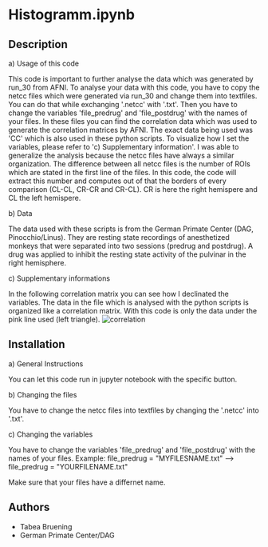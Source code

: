 # Histogramm.ipynb

## Description
a) Usage of this code

This code is important to further analyse the data which was generated by run_30 from AFNI. To analyse your data with this code, you have to copy the netcc files which were generated via run_30 and change them into textfiles. You can do that while exchanging '.netcc' with '.txt'. Then you have to change the variables 'file_predrug' and 'file_postdrug' with the names of your files. In these files you can find the correlation data which was used to generate the correlation matrices by AFNI. The exact data being used was 'CC' which is also used in these python scripts. To visualize how I set the variables, please refer to 'c) Supplementary information'. I was able to generalize the analysis because the netcc files have always a similar organization. The difference between all netcc files is the number of ROIs which are stated in the first line of the files. In this code, the code will extract this number and computes out of that the borders of every comparison (CL-CL, CR-CR and CR-CL). CR is here the right hemispere and CL the left hemispere.

b) Data

The data used with these scripts is from the German Primate Center (DAG, Pinocchio/Linus). They are resting state recordings of anesthetized monkeys that were separated into two sessions (predrug and postdrug). A drug was applied to inhibit the resting state activity of the pulvinar in the right hemisphere.

c) Supplementary informations

In the following correlation matrix you can see how I declinated the variables. The data in the file which is analysed with the python scripts is organized like a correlation matrix. With this code is only the data under the pink line used (left triangle).
![correlation](https://github.com/user-attachments/assets/59e2ddf9-aee6-474a-a357-acd36856c640)

## Installation
a) General Instructions

You can let this code run in jupyter notebook with the specific button.

b) Changing the files

You have to change the netcc files into textfiles by changing the '.netcc' into '.txt'.

c) Changing the variables

You have to change the variables 'file_predrug' and 'file_postdrug' with the names of your files.
Example: file_predrug = "MYFILESNAME.txt"  --> file_predrug = "YOURFILENAME.txt"

Make sure that your files have a differnet name.

## Authors
* Tabea Bruening
* German Primate Center/DAG

